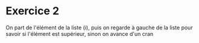# Exercice 2
On part de l'élément de la liste (i), puis on regarde à gauche de la liste pour savoir si l'élément est supérieur, sinon on avance d'un cran